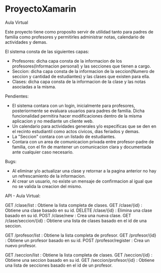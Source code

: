 # ProyectoXamarin

Aula Virtual

Este proyecto tiene como proposito servir de utilidad tanto para padres de familia como profesores y permitirles administrar notas, calendario de actividades y demas.

El sistema consta de las siguientes capas:
- Profesores: dicha capa consta de la informacion de los profesores(Informacion personal) y las secciones que tienen a cargo.
- Seccion: dicha capa consta de la informacion de la seccion(Numero de seccion y cantidad de estudiantes) y las clases que existen para ella.
- Clases: dicha capa consta de la informacion de la clase y las notas asociadas a la misma.

Pendientes:

- El sistema contara con un login, inicialmente para profesores, posteriormente se evaluara usuarios para padres de familia. Dicha funcionalidad permitira hacer modificaciones dentro de la misma aplicacion y no mediante un cliente web.
- Un calendario para actividades generales y/o especificas que se den en el recinto estudiantil como actos civicos, dias feriados y demas.
- La "Seccion" contara con un listado de estudiantes.
- Contara con un area de comunicacion privada entre profesor-padre de familia, con el fin de mantener un comunicacion clara y documentada ante cualquier caso necesario.

Bugs:

- Al eliminar y/o actualizar una clase y retornar a la pagina anterior no hay un refrescamiento de la informacion.
- Al crear un usuario, no existe un mensaje de confirmacion al igual que no se valida la creacion del mismo.


API - Aula Virtual:

GET    /clase/list : Obtiene la lista completa de clases.
GET    /clase/{id} : Obtiene una clase basado en su id. 
DELETE /clase/{id} : Elimina una clase basado en su id.
POST   /clase/new : Crea una nueva clase.
GET    /clase/seccion/{id} : Obtiene una lista de clases basado en el id de una seccion.

GET    /profesor/list : Obtiene la lista completa de profesor.
GET    /profesor/{id} : Obtiene un profesor basado en su id.
POST   /profesor/register : Crea un nuevo profesor.

GET    /seccion/list : Obtiene la lista completa de clases.
GET    /seccion/{id} : Obtiene una seccion basado en su id.
GET    /seccion/profesor/{id} : Obtiene una lista de secciones basado en el id de un profesor.
